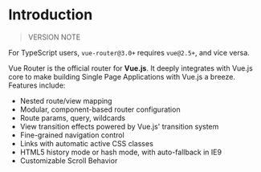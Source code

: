 # Introduction

>VERSION NOTE

For TypeScript users, `vue-router@3.0+` requires `vue@2.5+`, and vice versa.

Vue Router is the official router for **Vue.js**. It deeply integrates with Vue.js core to make building Single Page Applications with Vue.js a breeze. Features include:

* Nested route/view mapping
* Modular, component-based router configuration
* Route params, query, wildcards
* View transition effects powered by Vue.js' transition system
* Fine-grained navigation control
* Links with automatic active CSS classes
* HTML5 history mode or hash mode, with auto-fallback in IE9
* Customizable Scroll Behavior
